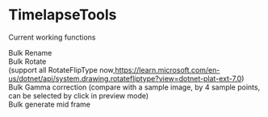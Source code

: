 # TimelapseTools
Current working functions

Bulk Rename<br />
Bulk Rotate<br />(support all RotateFlipType now,https://learn.microsoft.com/en-us/dotnet/api/system.drawing.rotatefliptype?view=dotnet-plat-ext-7.0)<br />
Bulk Gamma correction (compare with a sample image, by 4 sample points, can be selected by click in preview mode)<br />
Bulk generate mid frame <br />
